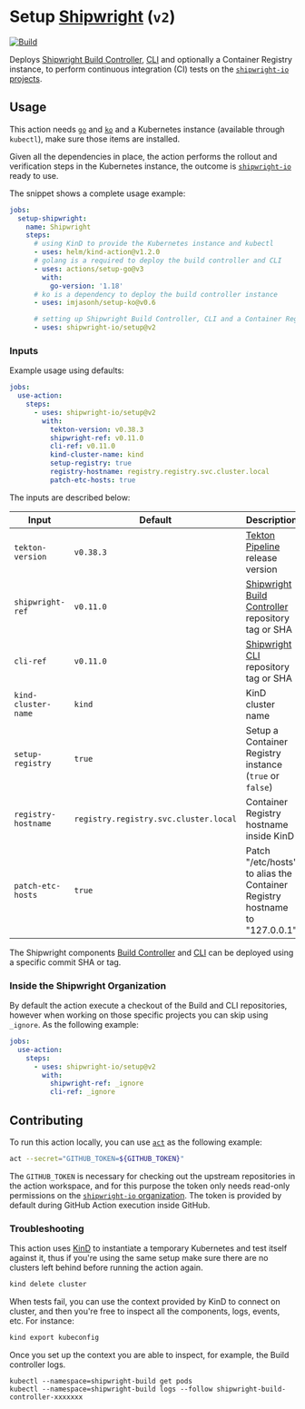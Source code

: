 # Setup [Shipwright][shpGitHubOrg] (`v2`)

[![Build][useActionBadgeSVG]][useAction]

Deploys [Shipwright Build Controller][shpBuild], [CLI][shpCLI] and optionally a Container Registry instance, to perform continuous integration (CI) tests on the [`shipwright-io` projects][shpGitHubOrg].

## Usage

This action needs [`go`][actionSetupGo] and [`ko`][actionSetupKO] and a Kubernetes instance (available through `kubectl`), make sure those items are installed.

Given all the dependencies in place, the action performs the rollout and verification steps in the Kubernetes instance, the outcome is [`shipwright-io`][shpGitHubOrg] ready to use.

The snippet shows a complete usage example:

```yml
jobs:
  setup-shipwright:
    name: Shipwright
    steps:
      # using KinD to provide the Kubernetes instance and kubectl
      - uses: helm/kind-action@v1.2.0
      # golang is a required to deploy the build controller and CLI
      - uses: actions/setup-go@v3
        with:
          go-version: '1.18'
      # ko is a dependency to deploy the build controller instance
      - uses: imjasonh/setup-ko@v0.6

      # setting up Shipwright Build Controller, CLI and a Container Registry
      - uses: shipwright-io/setup@v2
```

### Inputs

Example usage using defaults:

```yml
jobs:
  use-action:
    steps:
      - uses: shipwright-io/setup@v2
        with:
          tekton-version: v0.38.3
          shipwright-ref: v0.11.0
          cli-ref: v0.11.0
          kind-cluster-name: kind
          setup-registry: true
          registry-hostname: registry.registry.svc.cluster.local
          patch-etc-hosts: true
```

The inputs are described below:

| Input               | Default                               | Description                                                                |
| ------------------- | ------------------------------------- | -------------------------------------------------------------------------- |
| `tekton-version`    | `v0.38.3`                             | [Tekton Pipeline][tektonPipeline] release version                          |
| `shipwright-ref`    | `v0.11.0`                             | [Shipwright Build Controller][shpBuild] repository tag or SHA              |
| `cli-ref`           | `v0.11.0`                             | [Shipwright CLI][shpCLI] repository tag or SHA                             |
| `kind-cluster-name` | `kind`                                | KinD cluster name                                                          |
| `setup-registry`    | `true`                                | Setup a Container Registry instance (`true` or `false`)                    |
| `registry-hostname` | `registry.registry.svc.cluster.local` | Container Registry hostname inside KinD                                    |
| `patch-etc-hosts`   | `true`                                | Patch "/etc/hosts" to alias the Container Registry hostname to "127.0.0.1" |

The Shipwright components [Build Controller][shpBuild] and [CLI][shpCLI] can be deployed using a specific commit SHA or tag.

### Inside the Shipwright Organization

By default the action execute a checkout of the Build and CLI repositories, however when working on those specific projects you can skip using `_ignore`. As the following example:

```yml
jobs:
  use-action:
    steps:
      - uses: shipwright-io/setup@v2
        with:
          shipwright-ref: _ignore
          cli-ref: _ignore
```

## Contributing

To run this action locally, you can use [`act`][nektosAct] as the following example:

```bash
act --secret="GITHUB_TOKEN=${GITHUB_TOKEN}"
```

The `GITHUB_TOKEN` is necessary for checking out the upstream repositories in the action workspace, and for this purpose the token only needs read-only permissions on the [`shipwright-io` organization][shpGitHubOrg]. The token is provided by default during GitHub Action execution inside GitHub.

### Troubleshooting

This action uses [KinD][kind] to instantiate a temporary Kubernetes and test itself against it, thus if you're using the same setup make sure there are no clusters left behind before running the action again.

```bash
kind delete cluster
```

When tests fail, you can use the context provided by KinD to connect on cluster, and then you're free to inspect all the components, logs, events, etc. For instance:

```bash
kind export kubeconfig
```

Once you set up the context you are able to inspect, for example, the Build controller logs.

```
kubectl --namespace=shipwright-build get pods
kubectl --namespace=shipwright-build logs --follow shipwright-build-controller-xxxxxxx
```

[actionSetupGo]: https://github.com/marketplace/actions/setup-go-environment
[actionSetupKO]: https://github.com/marketplace/actions/setup-ko
[kind]: https://kind.sigs.k8s.io/
[nektosAct]: https://github.com/nektos/act
[shpBuild]: https://github.com/shipwright-io/build
[shpCLI]: https://github.com/shipwright-io/cli
[shpGitHubOrg]: https://github.com/shipwright-io/build
[tektonPipeline]: https://github.com/tektoncd/pipeline
[useAction]: https://github.com/shipwright-io/setup/actions/workflows/use-action.yaml
[useActionBadgeSVG]:  https://github.com/shipwright-io/setup/actions/workflows/use-action.yaml/badge.svg